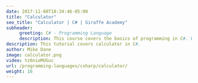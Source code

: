 ```yaml
---
date: 2017-11-08T18:34:46-05:00
title: "Calculator"
seo_title: "Calculator | C# | Giraffe Academy"
subheader:
     greeting: C# - Programming Language
     description: This course covers the basics of programming in C#. Work your way through the videos and we'll teach you everything you need to know to start your programming journey!
description: This tutorial covers calculator in C#.
author: Mike Dane
image: calculator.png
video: tz6nioMUGuc
url: /programming-languages/csharp/calculator/
weight: 16
---
```

